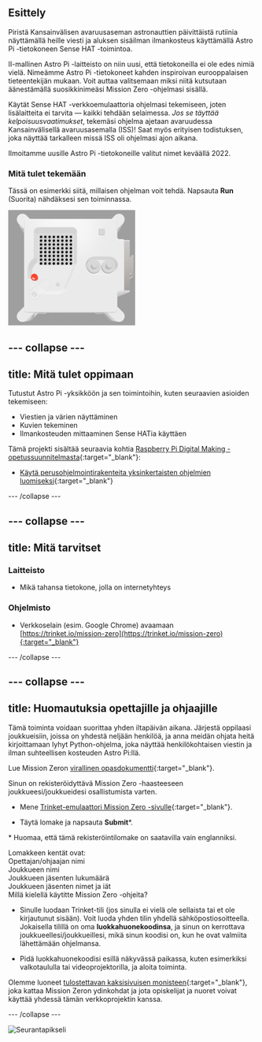 ## Esittely

Piristä Kansainvälisen avaruusaseman astronauttien päivittäistä rutiinia näyttämällä heille viesti ja aluksen sisäilman ilmankosteus käyttämällä Astro Pi -tietokoneen Sense HAT -toimintoa.

II-mallinen Astro Pi -laitteisto on niin uusi, että tietokoneilla ei ole edes nimiä vielä. Nimeämme Astro Pi -tietokoneet kahden inspiroivan eurooppalaisen tieteentekijän mukaan. Voit auttaa valitsemaan miksi niitä kutsutaan äänestämällä suosikkinimeäsi Mission Zero -ohjelmasi sisällä.

Käytät Sense HAT -verkkoemulaattoria ohjelmasi tekemiseen, joten lisälaitteita ei tarvita — kaikki tehdään selaimessa. *Jos se täyttää kelpoisuusvaatimukset*, tekemäsi ohjelma ajetaan avaruudessa Kansainvälisellä avaruusasemalla (ISS)! Saat myös erityisen todistuksen, joka näyttää tarkalleen missä ISS oli ohjelmasi ajon aikana.

Ilmoitamme uusille Astro Pi -tietokoneille valitut nimet keväällä 2022.

### Mitä tulet tekemään

Tässä on esimerkki siitä, millaisen ohjelman voit tehdä. Napsauta **Run** (Suorita) nähdäksesi sen toiminnassa.

![Trinket Sense HAT -emulaattori ajaa esimerkkiohjelmaa, joka vierittää ilmankosteuden arvoa LED-matriisin läpi ja sitten näyttää kuvan kalasta](images/M0_4.gif)

--- collapse ---
---
title: Mitä tulet oppimaan
---

Tutustut Astro Pi -yksikköön ja sen toimintoihin, kuten seuraavien asioiden tekemiseen:
+ Viestien ja värien näyttäminen
+ Kuvien tekeminen
+ Ilmankosteuden mittaaminen Sense HATia käyttäen

Tämä projekti sisältää seuraavia kohtia [Raspberry Pi Digital Making -opetussuunnitelmasta](http://rpf.io/curriculum){:target="_blank"}:

+ [Käytä perus​​ohjelmointirakenteita yksinkertaisten ohjelmien luomiseksi](https://curriculum.raspberrypi.org/programming/creator/){:target="_blank"}

--- /collapse ---

--- collapse ---
---
title: Mitä tarvitset
---

### Laitteisto

+ Mikä tahansa tietokone, jolla on internetyhteys

### Ohjelmisto

+ Verkkoselain (esim. Google Chrome) avaamaan [https://trinket.io/mission-zero](https://trinket.io/mission-zero){:target="_blank"}

--- /collapse ---

--- collapse ---
---
title: Huomautuksia opettajille ja ohjaajille
---


Tämä toiminta voidaan suorittaa yhden iltapäivän aikana. Järjestä oppilaasi joukkueisiin, joissa on yhdestä neljään henkilöä, ja anna meidän ohjata heitä kirjoittamaan lyhyt Python-ohjelma, joka näyttää henkilökohtaisen viestin ja ilman suhteellisen kosteuden Astro Pi:llä.

Lue Mission Zeron [virallinen opasdokumentti](https://astro-pi.org/wp-content/uploads/2018/09/Astro_Pi_Mission_Zero_Guidelines_2018_19_V12_pages.pdf){:target="_blank"}.

Sinun on rekisteröidyttävä Mission Zero -haasteeseen joukkueesi/joukkueidesi osallistumista varten.

+ Mene [Trinket-emulaattori Mission Zero -sivulle](https://trinket.io/mission-zero){:target="_blank"}.

+ Täytä lomake ja napsauta **Submit**\*.

\* Huomaa, että tämä rekisteröintilomake on saatavilla vain englanniksi.

Lomakkeen kentät ovat:  
Opettajan/ohjaajan nimi   
Joukkueen nimi  
Joukkueen jäsenten lukumäärä  
Joukkueen jäsenten nimet ja iät  
Millä kielellä käytitte Mission Zero -ohjeita?

+ Sinulle luodaan Trinket-tili (jos sinulla ei vielä ole sellaista tai et ole kirjautunut sisään). Voit luoda yhden tilin yhdellä sähköpostiosoitteella. Jokaisella tilillä on oma **luokkahuonekoodinsa**, ja sinun on kerrottava joukkueellesi/joukkueillesi, mikä sinun koodisi on, kun he ovat valmiita lähettämään ohjelmansa.

+ Pidä luokkahuonekoodisi esillä näkyvässä paikassa, kuten esimerkiksi valkotaululla tai videoprojektorilla, ja aloita toiminta.

 Olemme luoneet [tulostettavan kaksisivuisen monisteen](https://astro-pi.org/astro_pi_mission_zero_project_print_out_v10_print/){:target="_blank"}, joka kattaa Mission Zeron ydinkohdat ja jota opiskelijat ja nuoret voivat käyttää yhdessä tämän verkkoprojektin kanssa.

--- /collapse ---

![Seurantapikseli](https://code.org/api/hour/begin_raspberrypi_astropi.png)
